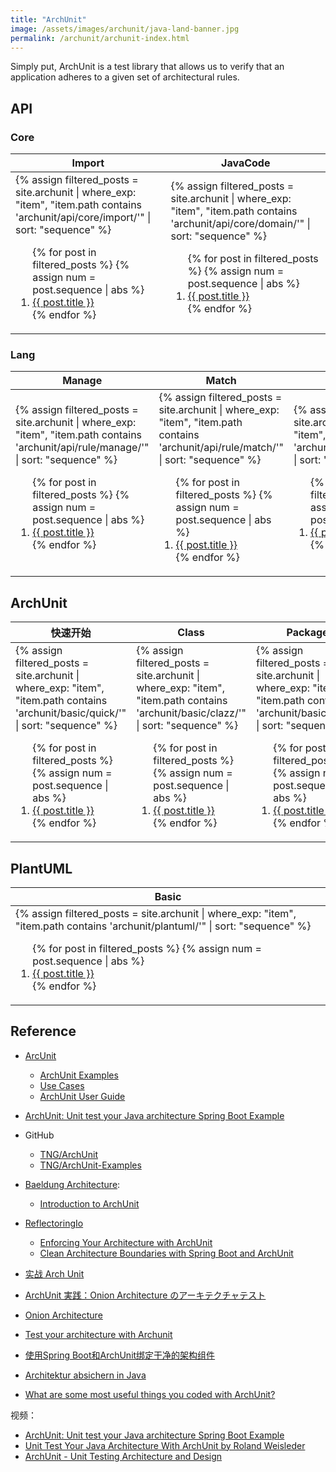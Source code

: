 ```yaml
---
title: "ArchUnit"
image: /assets/images/archunit/java-land-banner.jpg
permalink: /archunit/archunit-index.html
---
```


Simply put, ArchUnit is a test library
that allows us to verify that an application adheres to a given set of architectural rules.

## API

### Core

<table>
    <thead>
    <tr>
        <th style="text-align: center;">Import</th>
        <th style="text-align: center;">JavaCode</th>
    </tr>
    </thead>
    <tbody>
    <tr>
        <td>
{%
assign filtered_posts = site.archunit |
where_exp: "item", "item.path contains 'archunit/api/core/import/'" |
sort: "sequence"
%}
<ol>
    {% for post in filtered_posts %}
    {% assign num = post.sequence | abs %}
    <li>
        <a href="{{ post.url }}">{{ post.title }}</a>
    </li>
    {% endfor %}
</ol>
        </td>
        <td>
{%
assign filtered_posts = site.archunit |
where_exp: "item", "item.path contains 'archunit/api/core/domain/'" |
sort: "sequence"
%}
<ol>
    {% for post in filtered_posts %}
    {% assign num = post.sequence | abs %}
    <li>
        <a href="{{ post.url }}">{{ post.title }}</a>
    </li>
    {% endfor %}
</ol>
        </td>
    </tr>
    </tbody>
</table>

### Lang

<table>
    <thead>
    <tr>
        <th style="text-align: center;">Manage</th>
        <th style="text-align: center;">Match</th>
        <th style="text-align: center;">Should</th>
    </tr>
    </thead>
    <tbody>
    <tr>
        <td>
{%
assign filtered_posts = site.archunit |
where_exp: "item", "item.path contains 'archunit/api/rule/manage/'" |
sort: "sequence"
%}
<ol>
    {% for post in filtered_posts %}
    {% assign num = post.sequence | abs %}
    <li>
        <a href="{{ post.url }}">{{ post.title }}</a>
    </li>
    {% endfor %}
</ol>
        </td>
        <td>
{%
assign filtered_posts = site.archunit |
where_exp: "item", "item.path contains 'archunit/api/rule/match/'" |
sort: "sequence"
%}
<ol>
    {% for post in filtered_posts %}
    {% assign num = post.sequence | abs %}
    <li>
        <a href="{{ post.url }}">{{ post.title }}</a>
    </li>
    {% endfor %}
</ol>
        </td>
        <td>
{%
assign filtered_posts = site.archunit |
where_exp: "item", "item.path contains 'archunit/api/rule/constraint/'" |
sort: "sequence"
%}
<ol>
    {% for post in filtered_posts %}
    {% assign num = post.sequence | abs %}
    <li>
        <a href="{{ post.url }}">{{ post.title }}</a>
    </li>
    {% endfor %}
</ol>
        </td>
    </tr>
    </tbody>
</table>

## ArchUnit

<table>
    <thead>
    <tr>
        <th style="text-align: center;">快速开始</th>
        <th style="text-align: center;">Class</th>
        <th style="text-align: center;">Package</th>
        <th style="text-align: center;">Architecture</th>
        <th style="text-align: center;">Other</th>
    </tr>
    </thead>
    <tbody>
    <tr>
        <td>
{%
assign filtered_posts = site.archunit |
where_exp: "item", "item.path contains 'archunit/basic/quick/'" |
sort: "sequence"
%}
<ol>
    {% for post in filtered_posts %}
    {% assign num = post.sequence | abs %}
    <li>
        <a href="{{ post.url }}">{{ post.title }}</a>
    </li>
    {% endfor %}
</ol>
        </td>
        <td>
{%
assign filtered_posts = site.archunit |
where_exp: "item", "item.path contains 'archunit/basic/clazz/'" |
sort: "sequence"
%}
<ol>
    {% for post in filtered_posts %}
    {% assign num = post.sequence | abs %}
    <li>
        <a href="{{ post.url }}">{{ post.title }}</a>
    </li>
    {% endfor %}
</ol>
        </td>
        <td>
{%
assign filtered_posts = site.archunit |
where_exp: "item", "item.path contains 'archunit/basic/pkg/'" |
sort: "sequence"
%}
<ol>
    {% for post in filtered_posts %}
    {% assign num = post.sequence | abs %}
    <li>
        <a href="{{ post.url }}">{{ post.title }}</a>
    </li>
    {% endfor %}
</ol>
        </td>
        <td>
{%
assign filtered_posts = site.archunit |
where_exp: "item", "item.path contains 'archunit/basic/architecture/'" |
sort: "sequence"
%}
<ol>
    {% for post in filtered_posts %}
    {% assign num = post.sequence | abs %}
    <li>
        <a href="{{ post.url }}">{{ post.title }}</a>
    </li>
    {% endfor %}
</ol>
        </td>
        <td>
{%
assign filtered_posts = site.archunit |
where_exp: "item", "item.path contains 'archunit/basic/other/'" |
sort: "sequence"
%}
<ol>
    {% for post in filtered_posts %}
    {% assign num = post.sequence | abs %}
    <li>
        <a href="{{ post.url }}">{{ post.title }}</a>
    </li>
    {% endfor %}
</ol>
        </td>
    </tr>
    </tbody>
</table>

## PlantUML

<table>
    <thead>
    <tr>
        <th style="text-align: center;">Basic</th>
    </tr>
    </thead>
    <tbody>
    <tr>
        <td>
{%
assign filtered_posts = site.archunit |
where_exp: "item", "item.path contains 'archunit/plantuml/'" |
sort: "sequence"
%}
<ol>
    {% for post in filtered_posts %}
    {% assign num = post.sequence | abs %}
    <li>
        <a href="{{ post.url }}">{{ post.title }}</a>
    </li>
    {% endfor %}
</ol>
        </td>
    </tr>
    </tbody>
</table>

## Reference

- [ArcUnit](https://www.archunit.org/)
    - [ArchUnit Examples](https://github.com/TNG/ArchUnit-Examples)
    - [Use Cases](https://www.archunit.org/use-cases)
    - [ArchUnit User Guide](https://www.archunit.org/userguide/html/000_Index.html)
- [ArchUnit: Unit test your Java architecture Spring Boot Example](https://www.youtube.com/watch?v=6R8ghUojHHI)

- GitHub
    - [TNG/ArchUnit](https://github.com/TNG/ArchUnit)
    - [TNG/ArchUnit-Examples](https://github.com/TNG/ArchUnit-Examples)

- [Baeldung Architecture](https://www.baeldung.com/category/architecture):
    - [Introduction to ArchUnit](https://www.baeldung.com/java-archunit-intro)

- [ReflectoringIo](https://reflectoring.io/)
    - [Enforcing Your Architecture with ArchUnit](https://reflectoring.io/enforce-architecture-with-arch-unit/)
    - [Clean Architecture Boundaries with Spring Boot and ArchUnit](https://reflectoring.io/java-components-clean-boundaries/)

- [实战 Arch Unit](https://zhuanlan.zhihu.com/p/107151861)

- [ArchUnit 実践：Onion Architecture のアーキテクチャテスト](https://laptrinhx.com/archunit-shi-jian-onion-architecture-noakitekuchatesuto-1777158206/)
- [Onion Architecture](https://laptrinhx.com/onion-architecture-4219738984/)
- [Test your architecture with Archunit](https://speakerdeck.com/thirion/test-your-architecture-with-archunit)
- [使用Spring Boot和ArchUnit绑定干净的架构组件](https://tech-zh.netlify.app/articles/zh-cn528128/)
- [Architektur absichern in Java](https://www.maibornwolff.de/know-how/architektur-absichern-in-java/)
- [What are some most useful things you coded with ArchUnit?](https://www.reddit.com/r/java/comments/p45niw/what_are_some_most_useful_things_you_coded_with/)

视频：

- [ArchUnit: Unit test your Java architecture Spring Boot Example](https://www.youtube.com/watch?v=6R8ghUojHHI)
- [Unit Test Your Java Architecture With ArchUnit by Roland Weisleder](https://www.youtube.com/watch?v=ef0lUToWxI8)
- [ArchUnit - Unit Testing Architecture and Design](https://www.youtube.com/watch?v=_ZUtb_hsm4Q)

